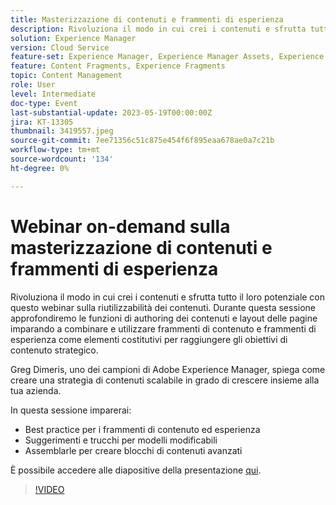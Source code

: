 ```yaml
---
title: Masterizzazione di contenuti e frammenti di esperienza
description: Rivoluziona il modo in cui crei i contenuti e sfrutta tutto il loro potenziale con questo webinar sulla riutilizzabilità dei contenuti.
solution: Experience Manager
version: Cloud Service
feature-set: Experience Manager, Experience Manager Assets, Experience Manager Sites
feature: Content Fragments, Experience Fragments
topic: Content Management
role: User
level: Intermediate
doc-type: Event
last-substantial-update: 2023-05-19T00:00:00Z
jira: KT-13305
thumbnail: 3419557.jpeg
source-git-commit: 7ee71356c51c875e454f6f895eaa678ae0a7c21b
workflow-type: tm+mt
source-wordcount: '134'
ht-degree: 0%

---
```



# Webinar on-demand sulla masterizzazione di contenuti e frammenti di esperienza

Rivoluziona il modo in cui crei i contenuti e sfrutta tutto il loro potenziale con questo webinar sulla riutilizzabilità dei contenuti. Durante questa sessione approfondiremo le funzioni di authoring dei contenuti e layout delle pagine imparando a combinare e utilizzare frammenti di contenuto e frammenti di esperienza come elementi costitutivi per raggiungere gli obiettivi di contenuto strategico.

Greg Dimeris, uno dei campioni di Adobe Experience Manager, spiega come creare una strategia di contenuti scalabile in grado di crescere insieme alla tua azienda.

In questa sessione imparerai:

* Best practice per i frammenti di contenuto ed esperienza
* Suggerimenti e trucchi per modelli modificabili
* Assemblarle per creare blocchi di contenuti avanzati

È possibile accedere alle diapositive della presentazione [qui](../../assets/experience-manager/may2023/mastering-content-and-experience-fragments/AEM_Content_fragments_and_Experience_Fragments_Webinar_Session_Final.pdf).

>[!VIDEO](https://video.tv.adobe.com/v/3419557/?learn=on)
